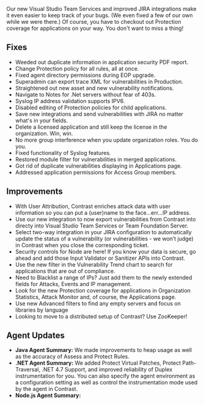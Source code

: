 <!--
title: "Contrast 3.4.0 - May 2017"
description: "Contrast 3.4.0 May 2017"
tags: "3.4.0 May Release Notes"
-->
Our new Visual Studio Team Services and improved JIRA integrations make it even easier to keep track of your bugs. (We even fixed a few of our own while we were there.) Of course, you have to checkout out Protection coverage for applications on your way. You don't want to miss a thing! 

## Fixes
* Weeded out duplicate information in application security PDF report.
* Change Protection policy for all rules, all at once.
* Fixed agent directory permissions during EOP upgrade.
* Superadmin can export trace XML for vulnerabilities in Production.
* Straightened out new asset and new vulnerability notifications. 
* Navigate to Notes for .Net servers without fear of 403s.
* Syslog IP address validation supports IPV6.
* Disabled editing of Protection policies for child applications. 
* Save new integrations and send vulnerabilities with JIRA no matter what's in your fields.
* Delete a licensed application and still keep the license in the organization. Win, win. 
* No more group interference when you update organization roles. You do you.
* Fixed functionality of Syslog features.
* Restored module filter for vulnerabilities in merged applications. 
* Got rid of duplicate vulnerabilities displaying in Applications page.
* Addressed application permissions for Access Group members.

## Improvements 
* With User Attribution, Contrast enriches attack data with user information so you can put a (user)name to the face...err...IP address.
* Use our new integration to now export vulnerabilities from Contrast into directy into Visual Studio Team Services or Team Foundation Server.
* Select two-way integration in your JIRA configuration to automatically update the status of a vulnerability (or vulnerabilities - we won’t judge) in Contrast when you close the corresponding ticket.
* Security controls for Node are here! If you know your data is secure, go ahead and add those Input Validator or Sanitizer APIs into Contrast.
* Use the new filter in the Vulnerability Trend chart to search for applications that are out of compliance. 
* Need to Blacklist a range of IPs? Just add them to the newly extended fields for Attacks, Events and IP management.
* Look for the new Protection coverage for applications in Organization Statistics, Attack Monitor and, of course, the Applications page. 
* Use new Advanced filters to find any empty servers and focus on libraries by language 
* Looking to move to a distributed setup of Contrast? Use ZooKeeper! 

## Agent Updates
* **Java Agent Summary:** We made improvements to heap usage as well as the accuracy of Assess and Protect Rules.
* **.NET Agent Summary:** We added Protect Virtual Patches, Protect Path-Traversal, .NET 4.7 Support, and improved reliability of Duplex instrumentation for you. You can also specify the agent environment as a configuration setting as well as control the instrumentation mode used by the agent in Contrast.
* **Node.js Agent Summary:** 



